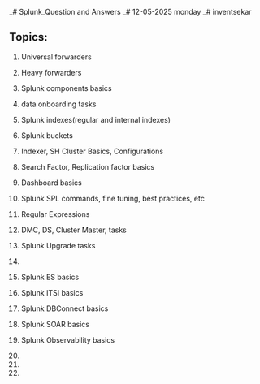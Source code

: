 _# Splunk_Question and Answers
_# 12-05-2025 monday
_# inventsekar

Topics:
-----------------
1. Universal forwarders
2. Heavy forwarders
3. Splunk components basics
4. data onboarding tasks
5. Splunk indexes(regular and internal indexes)
6. Splunk buckets
7. Indexer, SH Cluster Basics, Configurations
8. Search Factor, Replication factor basics
9. Dashboard basics
10. Splunk SPL commands, fine tuning, best practices, etc
11. Regular Expressions
12. DMC, DS, Cluster Master, tasks
13. Splunk Upgrade tasks
14.    


1. Splunk ES basics
2. Splunk ITSI basics
3. Splunk DBConnect basics
4. Splunk SOAR basics
5. Splunk Observability basics
6. 
7.
7. 
